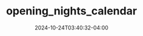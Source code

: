 ---
title: opening_nights_calendar 
follow: false
layout: "opening_nights_calendar"
date: 2024-10-24T03:40:32-04:00
---